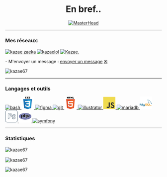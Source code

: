 <h1 align="center">En bref..</h1>
<p align="center">
  <a href="https://Kazae67.io">
    <img src="https://media3.giphy.com/media/pVGsAWjzvXcZW4ZBTE/giphy.gif?cid=ecf05e47wwjcpkxrft419mm08pjhx8ww69yuvaiwbkx3lnb9&ep=v1_gifs_related&rid=giphy.gif&ct=g" alt="MasterHead">
  </a>
</p>
<hr>



<h3 align="left">Mes réseaux:</h3>
<p align="left">
<a href="https://www.linkedin.com/in/kazae-zaeka-923b1a200/" target="blank"><img align="center" src="https://raw.githubusercontent.com/rahuldkjain/github-profile-readme-generator/master/src/images/icons/Social/linked-in-alt.svg" alt="kazae zaeka" height="30" width="40" /></a>
<a href="https://instagram.com/kazaelol" target="blank"><img align="center" src="https://raw.githubusercontent.com/rahuldkjain/github-profile-readme-generator/master/src/images/icons/Social/instagram.svg" alt="kazaelol" height="30" width="40" /></a>
<a href="https://discord.gg/Kazae." target="blank"><img align="center" src="https://raw.githubusercontent.com/rahuldkjain/github-profile-readme-generator/master/src/images/icons/Social/discord.svg" alt="Kazae." height="30" width="40" /></a>
</p>
<p>
- M'envoyer un message : <a href="Kazae.zaeka@mail.com" target="_blank">envoyer un message<a> <a href="mailto:Kazae.zaeka@gmail.com" target="_blank">&#x2709;</a>
</p>

<p align="left"> <img src="https://komarev.com/ghpvc/?username=kazae67&label=Profile%20views&color=0e75b6&style=flat" alt="kazae67" /> </p>

<hr>
<h3 align="left">Langages et outils</h3>
<p align="left"> <a href="https://www.gnu.org/software/bash/" target="_blank" rel="noreferrer"> <img src="https://www.vectorlogo.zone/logos/gnu_bash/gnu_bash-icon.svg" alt="bash" width="40" height="40"/> </a> <a href="https://www.w3schools.com/css/" target="_blank" rel="noreferrer"> <img src="https://raw.githubusercontent.com/devicons/devicon/master/icons/css3/css3-original-wordmark.svg" alt="css3" width="40" height="40"/> </a> <a href="https://www.figma.com/" target="_blank" rel="noreferrer"> <img src="https://www.vectorlogo.zone/logos/figma/figma-icon.svg" alt="figma" width="40" height="40"/> </a> <a href="https://git-scm.com/" target="_blank" rel="noreferrer"> <img src="https://www.vectorlogo.zone/logos/git-scm/git-scm-icon.svg" alt="git" width="40" height="40"/> </a> <a href="https://www.w3.org/html/" target="_blank" rel="noreferrer"> <img src="https://raw.githubusercontent.com/devicons/devicon/master/icons/html5/html5-original-wordmark.svg" alt="html5" width="40" height="40"/> </a> <a href="https://www.adobe.com/in/products/illustrator.html" target="_blank" rel="noreferrer"> <img src="https://www.vectorlogo.zone/logos/adobe_illustrator/adobe_illustrator-icon.svg" alt="illustrator" width="40" height="40"/> </a> <a href="https://developer.mozilla.org/en-US/docs/Web/JavaScript" target="_blank" rel="noreferrer"> <img src="https://raw.githubusercontent.com/devicons/devicon/master/icons/javascript/javascript-original.svg" alt="javascript" width="40" height="40"/> </a> <a href="https://mariadb.org/" target="_blank" rel="noreferrer"> <img src="https://www.vectorlogo.zone/logos/mariadb/mariadb-icon.svg" alt="mariadb" width="40" height="40"/> </a> <a href="https://www.mysql.com/" target="_blank" rel="noreferrer"> <img src="https://raw.githubusercontent.com/devicons/devicon/master/icons/mysql/mysql-original-wordmark.svg" alt="mysql" width="40" height="40"/> </a> <a href="https://www.photoshop.com/en" target="_blank" rel="noreferrer"> <img src="https://raw.githubusercontent.com/devicons/devicon/master/icons/photoshop/photoshop-line.svg" alt="photoshop" width="40" height="40"/> </a> <a href="https://www.php.net" target="_blank" rel="noreferrer"> <img src="https://raw.githubusercontent.com/devicons/devicon/master/icons/php/php-original.svg" alt="php" width="40" height="40"/> </a> <a href="https://symfony.com" target="_blank" rel="noreferrer"> <img src="https://symfony.com/logos/symfony_black_03.svg" alt="symfony" width="40" height="40"/> </a> </p>

<hr>

<h3 align="left">Statistiques</h3>
<p><img align="center" src="https://github-readme-streak-stats.herokuapp.com/?user=kazae67&locale=fr&theme=monokai" alt="kazae67" /></p>
<p><img align="center" src="https://github-readme-stats.vercel.app/api?username=kazae67&show_icons=true&locale=fr&theme=monokai" alt="kazae67" /></p>
<p><img align="left" src="https://github-readme-stats.vercel.app/api/top-langs?username=kazae67&show_icons=true&locale=fr&layout=compact&theme=monokai" alt="kazae67" /></p>
